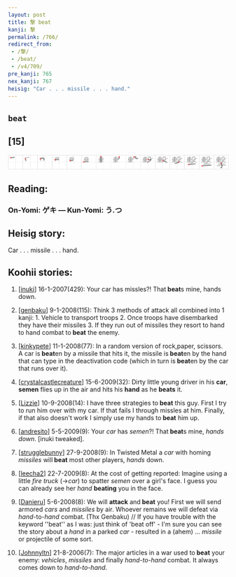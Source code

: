 ```yaml
---
layout: post
title: 撃 beat
kanji: 撃
permalink: /766/
redirect_from:
 - /撃/
 - /beat/
 - /v4/709/
pre_kanji: 765
nex_kanji: 767
heisig: "Car . . . missile . . . hand."
---
```


## `beat`

## [15]

<div class="stroke"><img src="../images/E69283.png" /></div>

## Reading:

### On-Yomi: ゲキ &mdash; Kun-Yomi: う.つ

## Heisig story:

Car . . . missile . . . hand.

## Koohii stories:

1) [<a href="http://kanji.koohii.com/profile/inuki">inuki</a>] 16-1-2007(429): Your car has missles?! That<strong> beat</strong>s mine, hands down.

2) [<a href="http://kanji.koohii.com/profile/genbaku">genbaku</a>] 9-1-2008(115): Think 3 methods of attack all combined into 1 kanji: 1. Vehicle to transport troops 2. Once troops have disembarked they have their missiles 3. If they run out of missiles they resort to hand to hand combat to<strong> beat</strong> the enemy.

3) [<a href="http://kanji.koohii.com/profile/kinkypete">kinkypete</a>] 11-1-2008(77): In a random version of rock,paper, scissors. A car is<strong> beat</strong>en by a missile that hits it, the missile is<strong> beat</strong>en by the hand that can type in the deactivation code (which in turn is<strong> beat</strong>en by the car that runs over it).

4) [<a href="http://kanji.koohii.com/profile/crystalcastlecreature">crystalcastlecreature</a>] 15-6-2009(32): Dirty little young driver in his <strong>car</strong>, <strong>semen</strong> flies up in the air and hits his <strong>hand</strong> as he <strong>beats</strong> it.

5) [<a href="http://kanji.koohii.com/profile/Lizzie">Lizzie</a>] 10-9-2008(14): I have three strategies to<strong> beat</strong> this guy. First I try to run him over with my car. If that fails I through missles at him. Finally, if that also doesn&#039;t work I simply use my hands to<strong> beat</strong> him up.

6) [<a href="http://kanji.koohii.com/profile/andresito">andresito</a>] 5-5-2009(9): Your <em>car</em> has <em>semen</em>?! That<strong> beat</strong>s mine, <em>hands down</em>. [inuki tweaked].

7) [<a href="http://kanji.koohii.com/profile/strugglebunny">strugglebunny</a>] 27-9-2008(9): In Twisted Metal a <em>car</em> with homing <em>missiles</em> will<strong> beat</strong> most other players, <em>hands</em> down.

8) [<a href="http://kanji.koohii.com/profile/leecha2">leecha2</a>] 22-7-2009(8): At the cost of getting reported: Imagine using a little <em>fire truck</em> (-&gt;<em>car</em>) to spatter <em>semen</em> over a girl&#039;s face. I guess you can already see her <em>hand</em> <strong>beating</strong> you in the face.

9) [<a href="http://kanji.koohii.com/profile/Danieru">Danieru</a>] 5-6-2008(8): We will <strong>attack</strong> and<strong> beat</strong> you! First we will send armored <em>cars</em> and <em>missiles</em> by air. Whoever remains we will defeat via <em>hand</em>-to-<em>hand</em> combat. (Thx Genbaku) // If you have trouble with the keyword &#039;&#039;beat&#039;&#039; as I was: just think of &#039;beat off&#039; - I&#039;m sure you can see the story about a <em>hand</em> in a parked <em>car</em> - resulted in a (ahem) ... <em>missile</em> or projectile of some sort.

10) [<a href="http://kanji.koohii.com/profile/Johnnyltn">Johnnyltn</a>] 21-8-2006(7): The major articles in a war used to<strong> beat</strong> your enemy: <em>vehicles</em>, <em>missiles</em> and finally <em>hand-to-hand</em> combat. It always comes down to <em>hand-to-hand</em>.
